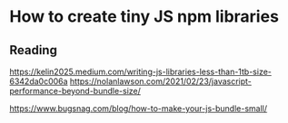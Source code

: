 # How to create tiny JS npm libraries



## Reading
https://kelin2025.medium.com/writing-js-libraries-less-than-1tb-size-6342da0c006a
https://nolanlawson.com/2021/02/23/javascript-performance-beyond-bundle-size/


https://www.bugsnag.com/blog/how-to-make-your-js-bundle-small/
